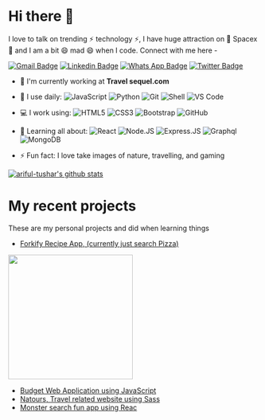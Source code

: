 # Hi there 👋

I love to talk on trending ⚡ technology ⚡, I have huge attraction on 🔭 Spacex 🔭 and I am a bit 😄 mad 😄 when I code. Connect with me here -

[![Gmail Badge](https://img.shields.io/badge/-15203012@iubat.edu-c14438?style=plastic&logo=Gmail&logoColor=white&link=mailto:15203012@iubat.edu)](arifultusharr@gmail.com)
[![Linkedin Badge](https://img.shields.io/badge/-moshfiqrony-blue?style=plastic&logo=Linkedin&logoColor=white&link=https://www.linkedin.com/in/moshfiqrony/)](https://www.linkedin.com/in/ariful-islam-753507125/)
[![Whats App Badge](https://img.shields.io/badge/WHATSAPP-%2325D366.svg?&style=for-the-badge&logo=whatsapp&logoColor=white)](+8801872320494)
[![Twitter Badge](https://img.shields.io/badge/-moshfiqrony-blue?style=plastic&logo=Twitter&logoColor=white&link=https://twitter.com/moshfiqrony/)](https://twitter.com/Tezas07)

- 🏢 I'm currently working at **Travel sequel.com**
- 🚀 I use daily:
  ![JavaScript](https://img.shields.io/badge/-JavaScript-black?style=plastic&logo=javascript)
  ![Python](https://img.shields.io/badge/-Python-8fcfd1?style=plastic&logo=Python)
  ![Git](https://img.shields.io/badge/-Git-black?style=plastic&logo=git)
  ![Shell](https://img.shields.io/badge/-Shell-blasck?style=plastic&logo=Shell)
  ![VS Code](https://img.shields.io/badge/-VS%20Code-007ACC?style=plastic&logo=visual-studio-code)
- 💻 I work using:
  ![HTML5](https://img.shields.io/badge/html5%20-%23E34F26.svg?&style=for-the-badge&logo=html5&logoColor=white)
  ![CSS3](https://img.shields.io/badge/css3%20-%231572B6.svg?&style=for-the-badge&logo=css3&logoColor=white)
  ![Bootstrap](https://img.shields.io/badge/-Bootstrap-563D7C?style=plastic&logo=bootstrap)
  ![GitHub](https://img.shields.io/badge/-GitHub-181717?style=plastic&logo=github)

- 🌱 Learning all about:
  ![React](https://img.shields.io/badge/-React-3b2e5a?style=plastic&logo=react)
  ![Node.JS](https://img.shields.io/badge/-Node.JS-black?style=plastic&logo=Node.js)
  ![Express.JS](https://img.shields.io/badge/-Express.JS-c7b198?style=plastic&logo=Express.JS) ![Graphql](https://img.shields.io/badge/-Graphql-E10098?style=plastic&logo=Graphql)
  ![MongoDB](https://img.shields.io/badge/-MongoDB-black?style=plastic&logo=mongodb)
- ⚡️ Fun fact: I love take images of nature, travelling, and gaming

[![ariful-tushar's github stats](https://github-readme-stats.vercel.app/api?username=ariful-tushar&theme=dark&show_icons=true)](https://github.com/moshfiqrony)


# My recent projects

These are my personal projects and did when learning things

- [Forkify Recipe App, (currently just search Pizza)](https://happy-nightingale-1011ca.netlify.app/)
<img src = "https://user-images.githubusercontent.com/65133184/92364262-a3ebc900-f114-11ea-89f8-4294684fb59e.PNG" width = "250" heigh = "250">

- [Budget Web Application using JavaScript](https://ariful-tushar.github.io/ariful-tushar-budget-web-APP/)
- [Natours, Travel related website using Sass](https://thirsty-bhaskara-463714.netlify.app/)
- [Monster search fun app using Reac](https://ariful-tushar.github.io/ariful-tushar-react-monster-project/)

